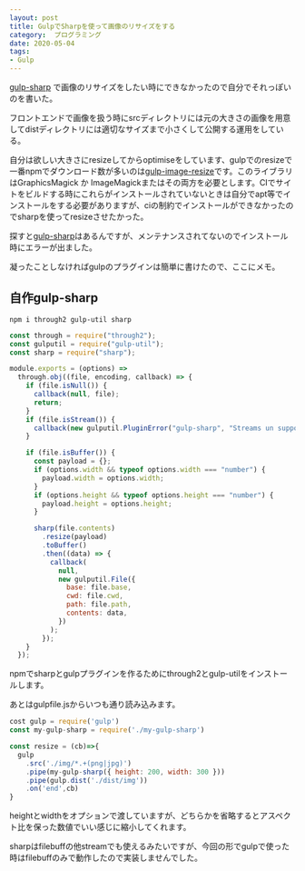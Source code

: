 ```yaml
---
layout: post
title: GulpでSharpを使って画像のリサイズをする
category:  プログラミング
date: 2020-05-04
tags:
- Gulp
---
```


[gulp-sharp](https://www.npmjs.com/package/gulp-sharp ) で画像のリサイズをしたい時にできなかったので自分でそれっぽいのを書いた。

フロントエンドで画像を扱う時にsrcディレクトリには元の大きさの画像を用意してdistディレクトリには適切なサイズまで小さくして公開する運用をしている。

自分は欲しい大きさにresizeしてからoptimiseをしています、gulpでのresizeで一番npmでダウンロード数が多いのは[gulp-image-resize](https://www.npmjs.com/package/gulp-image-resize )です。このライブラリはGraphicsMagick か ImageMagickまたはその両方を必要とします。CIでサイトをビルドする時にこれらがインストールされていないときは自分でapt等でインストールをする必要がありますが、ciの制約でインストールができなかったのでsharpを使ってresizeさせたかった。

探すと[gulp-sharp](https://www.npmjs.com/package/gulp-sharp )はあるんですが、メンテナンスされてないのでインストール時にエラーが出ました。

凝ったことしなければgulpのプラグインは簡単に書けたので、ここにメモ。

## 自作gulp-sharp

```shell
npm i through2 gulp-util sharp
```


```js:title=my-gulp-sharp.js
const through = require("through2");
const gulputil = require("gulp-util");
const sharp = require("sharp");

module.exports = (options) =>
  through.obj((file, encoding, callback) => {
    if (file.isNull()) {
      callback(null, file);
      return;
    }
    if (file.isStream()) {
      callback(new gulputil.PluginError("gulp-sharp", "Streams un supported"));
    }

    if (file.isBuffer()) {
      const payload = {};
      if (options.width && typeof options.width === "number") {
        payload.width = options.width;
      }
      if (options.height && typeof options.height === "number") {
        payload.height = options.height;
      }

      sharp(file.contents)
        .resize(payload)
        .toBuffer()
        .then((data) => {
          callback(
            null,
            new gulputil.File({
              base: file.base,
              cwd: file.cwd,
              path: file.path,
              contents: data,
            })
          );
        });
    }
  });
```

npmでsharpとgulpプラグインを作るためにthrough2とgulp-utilをインストールします。

あとはgulpfile.jsからいつも通り読み込みます。

```js:title=gulpfile.js
cost gulp = require('gulp')
const my-gulp-sharp = require('./my-gulp-sharp')

const resize = (cb)=>{
  gulp
    .src('./img/*.+(png|jpg)')
	.pipe(my-gulp-sharp({ height: 200, width: 300 }))
	.pipe(gulp.dist('./dist/img'))
	.on('end',cb)
}
```
heightとwidthをオプションで渡していますが、どちらかを省略するとアスペクト比を保った数値でいい感じに縮小してくれます。

sharpはfilebuffの他streamでも使えるみたいですが、今回の形でgulpで使った時はfilebuffのみで動作したので実装しませんでした。
